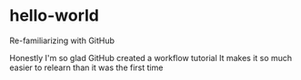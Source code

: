 # hello-world
Re-familiarizing with GitHub

Honestly I'm so glad GitHub created a workflow tutorial 
It makes it so much easier to relearn than it was the first time 
